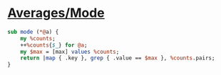[1]: http://rosettacode.org/wiki/Averages/Mode

# [Averages/Mode][1]

```perl
sub mode (*@a) {
    my %counts;
    ++%counts{$_} for @a;
    my $max = [max] values %counts;
    return |map { .key }, grep { .value == $max }, %counts.pairs;
}
```